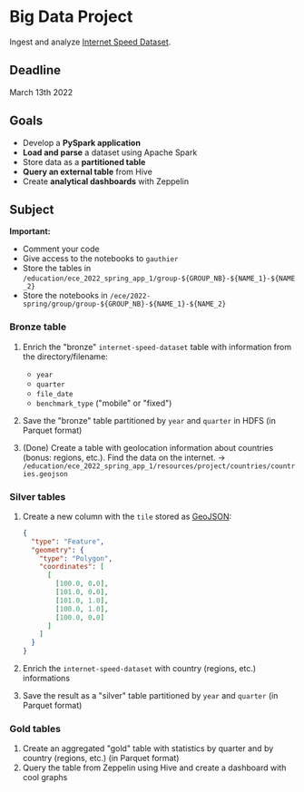# Big Data Project

Ingest and analyze [Internet Speed Dataset](https://www.kaggle.com/datasets/dhruvildave/ookla-internet-speed-dataset).

## Deadline

March 13th 2022

## Goals

- Develop a **PySpark application**
- **Load and parse** a dataset using Apache Spark
- Store data as a **partitioned table**
- **Query an external table** from Hive
- Create **analytical dashboards** with Zeppelin

## Subject

**Important:**

- Comment your code
- Give access to the notebooks to `gauthier`
- Store the tables in `/education/ece_2022_spring_app_1/group-${GROUP_NB}-${NAME_1}-${NAME_2}`
- Store the notebooks in `/ece/2022-spring/group/group-${GROUP_NB}-${NAME_1}-${NAME_2}`

### Bronze table

1. Enrich the "bronze" `internet-speed-dataset` table with information from the directory/filename:

   - `year`
   - `quarter`
   - `file_date`
   - `benchmark_type` ("mobile" or "fixed")

2. Save the "bronze" table partitioned by `year` and `quarter` in HDFS (in Parquet format)
3. (Done) Create a table with geolocation information about countries (bonus: regions, etc.). Find the data on the internet. -> `/education/ece_2022_spring_app_1/resources/project/countries/countries.geojson`

### Silver tables

1. Create a new column with the `tile` stored as [GeoJSON](https://geojson.org/geojson-spec.html):

   ```json
   {
     "type": "Feature",
     "geometry": {
       "type": "Polygon",
       "coordinates": [
         [
           [100.0, 0.0],
           [101.0, 0.0],
           [101.0, 1.0],
           [100.0, 1.0],
           [100.0, 0.0]
         ]
       ]
     }
   }
   ```

2. Enrich the `internet-speed-dataset` with country (regions, etc.) informations
3. Save the result as a "silver" table partitioned by `year` and `quarter` (in Parquet format)

### Gold tables

1. Create an aggregated "gold" table with statistics by quarter and by country (regions, etc.) (in Parquet format)
2. Query the table from Zeppelin using Hive and create a dashboard with cool graphs
